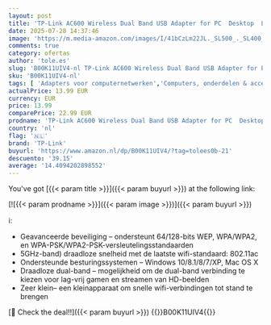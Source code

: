 ```yaml
---
layout: post
title: 'TP-Link AC600 Wireless Dual Band USB Adapter for PC  Desktop  Laptop and Tablet  Supports Windows XP/7/8/8.1/10/11  OS X  10.7–10.13   USB 2.0  Archer T2U '
date: 2025-07-28 14:37:46
image: 'https://m.media-amazon.com/images/I/41bCzLm22JL._SL500_._SL400_.jpg'
comments: true
category: ofertas
author: 'tole.es'
slug: 'B00K11UIV4-nl TP-Link AC600 Wireless Dual Band USB Adapter for PC...'
sku: 'B00K11UIV4-nl'
tags: [ 'Adapters voor computernetwerken','Computers, onderdelen & accessoires','Elektronica','Netwerkapparaten','USB-netwerkadapters','tp-link','🇳🇱', ]
actualPrice: 13.99 EUR
currency: EUR
price: 13.99
comparePrice: 22.99 EUR
prodname: 'TP-Link AC600 Wireless Dual Band USB Adapter for PC  Desktop  Laptop and Tablet  Supports Windows XP/7/8/8.1/10/11  OS X  10.7–10.13   USB 2.0  Archer T2U '
country: 'nl'
flag: '🇳🇱'
brand: 'TP-Link'
buyurl: 'https://www.amazon.nl/dp/B00K11UIV4/?tag=tolees0b-21'
descuento: '39.15'
average: '14.4094202898552'
---
```


You've got [{{< param title >}}]({{< param buyurl >}}) at the following link:

[![{{< param prodname >}}]({{< param image >}})]({{< param buyurl >}})

ℹ️:

- Geavanceerde beveiliging – ondersteunt 64/128-bits WEP, WPA/WPA2, en WPA-PSK/WPA2-PSK-versleutelingsstandaarden
- 5GHz-band) draadloze snelheid met de laatste wifi-standaard: 802.11ac
- Ondersteunde besturingssystemen – Windows 10/8.1/8/7/XP, Mac OS X
- Draadloze dual-band – mogelijkheid om de dual-band verbinding te kiezen voor lag-vrij gamen en streamen van HD-beelden
- Zeer klein– een kleinapparaat om snelle wifi-verbindingen tot stand te brengen

[🛒 Check the deal!!]({{< param buyurl >}})
{{<world>}}B00K11UIV4{{</world>}}
